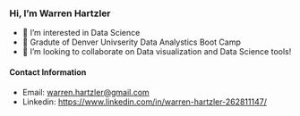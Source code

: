 ### Hi, I’m Warren Hartzler
- 👀 I’m interested in Data Science
- 🌱 Gradute of Denver Univserity Data Analystics Boot Camp
- 💞️ I’m looking to collaborate on Data visualization and Data Science tools!

#### Contact Information
- Email: warren.hartzler@gmail.com
- Linkedin: https://www.linkedin.com/in/warren-hartzler-262811147/

<!---
whartzler/whartzler is a ✨ special ✨ repository because its `README.md` (this file) appears on your GitHub profile.
You can click the Preview link to take a look at your changes.
--->
